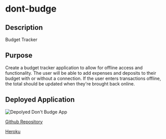 # dont-budge

## Description
Budget Tracker

## Purpose
Create a budget tracker application to allow for offline access and functionality. The user will be able to add expenses and deposits to their budget with or without a connection. If the user enters transactions offline, the total should be updated when they're brought back online.

## Deployed Application
![Depolyed Don't Budge App](https://drive.google.com/file/d/1_OrYEKB5Iqti9gdGfg1JCqBw-O2xJYeM/view?usp=sharing)

[Github Repository](https://github.com/sumwillrodt/dont-budge)

[Heroku](https://salty-waters-73908.herokuapp.com/)
